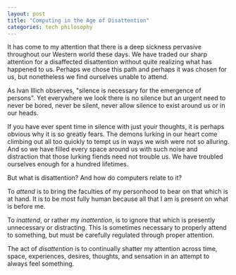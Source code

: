```yaml
---
layout: post
title: "Computing in the Age of Disattention"
categories: tech philosophy
---
```


It has come to my attention that there is a deep sickness pervasive throughout our Western world these days.
We have traded our sharp attention for a disaffected disattention without quite realizing what has happened to us.
Perhaps we chose this path and perhaps it was chosen for us, but nonetheless we find ourselves unable to attend.

As Ivan Illich observes, "silence is necessary for the emergence of persons".
Yet everywhere we look there is no silence but an urgent need to never be bored, never be silent, never allow silence to exist around us or in our heads.

If you have ever spent time in silence with just youir thoughts, it is perhaps obvious why it is so greatly fears.
The demons lurking in our heart come climbing out all too quickly to tempt us in ways we wish were not so alluring.
And so we have filled every space around us with such noise and distraction that those lurking fiends need not trouble us.
We have troubled ourselves enough for a hundred lifetimes.

But what is disattention?
And how do computers relate to it?

To *attend* is to bring the faculties of my personhood to bear on that which is at hand.
It is to be most fully human because all that I am is present on what is before me.

To *inattend*, or rather my *inattention*, is to ignore that which is presently unnecessary or distracting.
This is sometimes necessary to properly attend to something, but must be carefully regulated through proper attention.

The act of *disattention* is to continually shatter my attention across time, space, experiences, desires, thoughts, and sensation in an attempt to always feel something.
